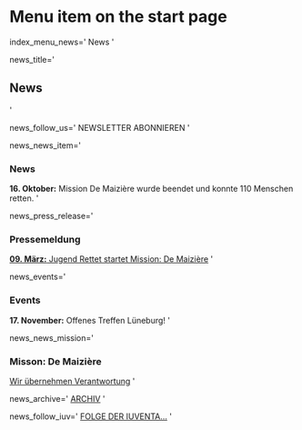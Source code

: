 # Menu item on the start page
index_menu_news='
News
'

news_title='
## News
'

news_follow_us='
NEWSLETTER ABONNIEREN
'

news_news_item='
### News

**16. Oktober:** Mission De Maizière wurde beendet und konnte 110 Menschen retten.
'

news_press_release='
### Pressemeldung

[**09. März:** Jugend Rettet startet Mission: De Maizière](../f/files/Pressemitteilung.pdf) 
'

news_events='
### Events

**17. November:** Offenes Treffen Lüneburg!
'

news_news_mission='
### Misson: De Maizière

[Wir übernehmen Verantwortung](./mission)
'

news_archive='
[ARCHIV](./archive)
'

news_follow_iuv='
[FOLGE DER IUVENTA...](./about#iuventa)
'
